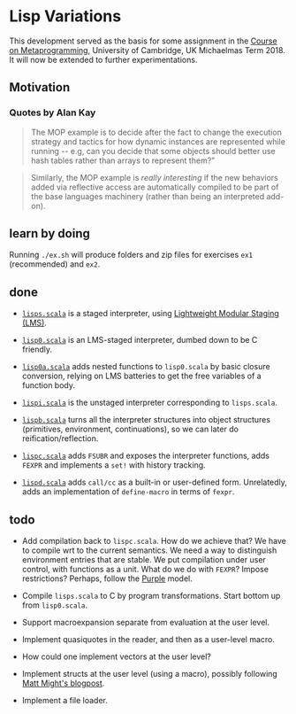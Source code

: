 # Lisp Variations

This development served as the basis for some assignment in the [Course on Metaprogramming](https://github.com/namin/metaprogramming), University of Cambridge, UK Michaelmas Term 2018.
It will now be extended to further experimentations.

## Motivation

### Quotes by Alan Kay

> The MOP example is to decide after the fact to change the execution
> strategy and tactics for how dynamic instances are represented while
> running -- e.g, can you decide that some objects should better use
> hash tables rather than arrays to represent them?”

> Similarly, the MOP example is *really interesting* if the new
> behaviors added via reflective access are automatically compiled to
> be part of the base languages machinery (rather than being an
> interpreted add-on).

## learn by doing

Running `./ex.sh` will produce folders and zip files for exercises `ex1` (recommended) and `ex2`.

## done

- [`lisps.scala`](lisps.scala) is a staged interpreter, using [Lightweight Modular Staging (LMS)](https://scala-lms.github.io/tutorials).

- [`lisp0.scala`](lisp0.scala) is an LMS-staged interpreter, dumbed down to be C friendly.

- [`lisp0a.scala`](lisp0a.scala) adds nested functions to `lisp0.scala` by basic
  closure conversion, relying on LMS batteries to get the free
  variables of a function body.

- [`lispi.scala`](lispi.scala) is the unstaged interpreter corresponding to `lisps.scala`.

- [`lispb.scala`](lispb.scala) turns all the interpreter structures into object
  structures (primitives, environment, continuations), so we can later
  do reification/reflection.

- [`lispc.scala`](lispc.scala) adds `FSUBR` and exposes the interpreter functions,
  adds `FEXPR` and implements a `set!` with history tracking.

- [`lispd.scala`](lispd.scala) adds `call/cc` as a built-in or user-defined form. Unrelatedly, adds an implementation of `define-macro` in terms of `fexpr`.

## todo

- Add compilation back to `lispc.scala`. How do we achieve that? We
  have to compile wrt to the current semantics. We need a way to
  distinguish environment entries that are stable. We put compilation
  under user control, with functions as a unit. What do we do with
  `FEXPR`? Impose restrictions? Perhaps, follow the [Purple](https://github.com/namin/lms-black) model.

- Compile `lisps.scala` to C by program transformations. Start bottom
  up from `lisp0.scala`.
  
- Support macroexpansion separate from evaluation at the user level.

- Implement quasiquotes in the reader, and then as a user-level macro.

- How could one implement vectors at the user level?

- Implement structs at the user level (using a macro), possibly following [Matt Might's blogpost](https://matt.might.net/articles/implementation-of-scheme-vector-struct-in-syntax-rules/).

- Implement a file loader.
